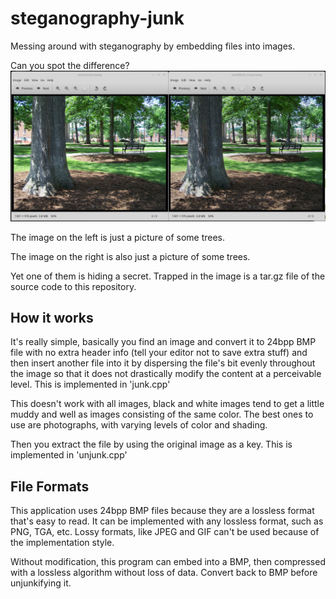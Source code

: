 # steganography-junk
Messing around with steganography by embedding files into images.

Can you spot the difference?
![alt tag](https://raw.githubusercontent.com/gregfrazier/steganography-junk/master/example-stegano.png)

The image on the left is just a picture of some trees.

The image on the right is also just a picture of some trees.

Yet one of them is hiding a secret. Trapped in the image is a tar.gz file of the source code to this repository.

How it works
----
It's really simple, basically you find an image and convert it to 24bpp BMP file with no extra header info (tell your editor not to save extra stuff) and then insert another file into it by dispersing the file's bit evenly throughout the image so that it does not drastically modify the content at a perceivable level. This is implemented in 'junk.cpp'

This doesn't work with all images, black and white images tend to get a little muddy and well as images consisting of the same color. The best ones to use are photographs, with varying levels of color and shading.

Then you extract the file by using the original image as a key. This is implemented in 'unjunk.cpp'

File Formats
----
This application uses 24bpp BMP files because they are a lossless format that's easy to read. It can be implemented with any lossless format, such as PNG, TGA, etc. Lossy formats, like JPEG and GIF can't be used because of the implementation style. 

Without modification, this program can embed into a BMP, then compressed with a lossless algorithm without loss of data. Convert back to BMP before unjunkifying it.
